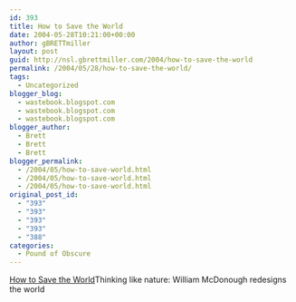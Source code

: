 ```yaml
---
id: 393
title: How to Save the World
date: 2004-05-28T10:21:00+00:00
author: gBRETTmiller
layout: post
guid: http://nsl.gbrettmiller.com/2004/how-to-save-the-world
permalink: /2004/05/28/how-to-save-the-world/
tags:
  - Uncategorized
blogger_blog:
  - wastebook.blogspot.com
  - wastebook.blogspot.com
  - wastebook.blogspot.com
blogger_author:
  - Brett
  - Brett
  - Brett
blogger_permalink:
  - /2004/05/how-to-save-world.html
  - /2004/05/how-to-save-world.html
  - /2004/05/how-to-save-world.html
original_post_id:
  - "393"
  - "393"
  - "393"
  - "393"
  - "388"
categories:
  - Pound of Obscure
---
```

[How to Save the World](http://blogs.salon.com/0002007/2004/05/26.html)Thinking like nature: William McDonough redesigns the world